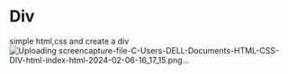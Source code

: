 # Div
simple html,css and create a div
![Uploading screencapture-file-C-Users-DELL-Documents-HTML-CSS-DIV-html-index-html-2024-02-06-16_17_15.png…]()
